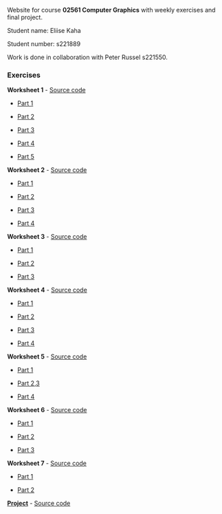 Website for course **02561 Computer Graphics** with weekly exercises and final project.

Student name: Eliise Kaha

Student number: s221889

Work is done in collaboration with Peter Russel s221550.

### Exercises

**Worksheet 1** - [Source code](https://github.com/EliiseKaha/Computer_Grapics/tree/main/1%20Worksheet)

* [Part 1](https://www.student.dtu.dk/~s221889/1%20Worksheet/ex1PT1)

* [Part 2](https://www.student.dtu.dk/~s221889/1%20Worksheet/ex1PT2)

* [Part 3](https://www.student.dtu.dk/~s221889/1%20Worksheet/ex1PT3)

* [Part 4](https://www.student.dtu.dk/~s221889/1%20Worksheet/ex1PT4) 

* [Part 5](https://www.student.dtu.dk/~s221889/1%20Worksheet/ex1PT5)

**Worksheet 2** - [Source code](https://github.com/EliiseKaha/Computer_Grapics/tree/main/2%20Worksheet)

* [Part 1](https://www.student.dtu.dk/~s221889/2%20Worksheet/ex2PT1)

* [Part 2](https://www.student.dtu.dk/~s221889/2%20Worksheet/ex2PT2)

* [Part 3](https://www.student.dtu.dk/~s221889/2%20Worksheet/ex2PT3)

* [Part 4](https://www.student.dtu.dk/~s221889/2%20Worksheet/ex2PT4)


**Worksheet 3** - [Source code](https://github.com/EliiseKaha/Computer_Grapics/tree/main/3%20Worksheet)

* [Part 1](https://www.student.dtu.dk/~s221889/3%20Worksheet/ex3PT1)

* [Part 2](https://www.student.dtu.dk/~s221889/3%20Worksheet/ex3PT2)

* [Part 3](https://www.student.dtu.dk/~s221889/3%20Worksheet/ex3PT3)

**Worksheet 4** - [Source code](https://github.com/EliiseKaha/Computer_Grapics/tree/main/4%20Worksheet)

* [Part 1](https://www.student.dtu.dk/~s221889/4%20Worksheet/ex4PT1)

* [Part 2](https://www.student.dtu.dk/~s221889/4%20Worksheet/ex4PT2)

* [Part 3](https://www.student.dtu.dk/~s221889/4%20Worksheet/ex4PT3)

* [Part 4](https://www.student.dtu.dk/~s221889/4%20Worksheet/ex4PT4)

**Worksheet 5** - [Source code](https://github.com/EliiseKaha/Computer_Grapics/tree/main/5%20Worksheet)

* [Part 1](https://www.student.dtu.dk/~s221889/)

* [Part 2,3](https://www.student.dtu.dk/~s221889/5%20Worksheet/ex5PT3)

* [Part 4](https://www.student.dtu.dk/~s221889/5%20Worksheet/ex5P4)

**Worksheet 6** - [Source code](https://github.com/EliiseKaha/Computer_Grapics/tree/main/6%20Worksheet)

* [Part 1](https://www.student.dtu.dk/~s221889/6%20Worksheet/ex6PT1)

* [Part 2](https://www.student.dtu.dk/~s221889/6%20Worksheet/ex6PT2)

* [Part 3](https://www.student.dtu.dk/~s221889/6%20Worksheet/ex6PT3)

**Worksheet 7** - [Source code](https://github.com/EliiseKaha/Computer_Grapics/tree/main/7%20Worksheet)

* [Part 1](https://www.student.dtu.dk/~s221889/7%20Worksheet/ex7PT1)

* [Part 2](https://www.student.dtu.dk/~s221889/7%20Worksheet/ex7PT2)

**[Project](https://www.student.dtu.dk/~s221889/CGproject/project)** - [Source code](https://github.com/EliiseKaha/Computer_Grapics/tree/main/CGproject)





